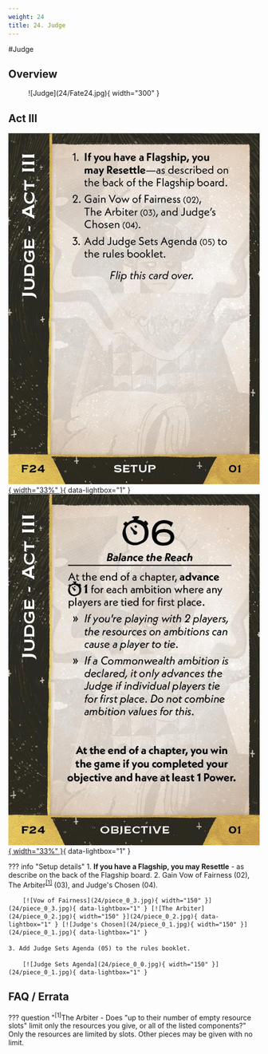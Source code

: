 ```yaml
---
weight: 24
title: 24. Judge
---
```

#Judge
## Overview
<figure markdown="span">
![Judge](24/Fate24.jpg){ width="300" }
</figure>

## Act III

[![Setup](24/piece_1_0.jpg){ width="33%" }](24/piece_1_0.jpg){ data-lightbox="1" }[![Objective](24/back_1_0.jpg){ width="33%" }](24/back_1_0.jpg){ data-lightbox="1" }

??? info "Setup details"
    1. **If you have a Flagship, you may Resettle** - as describe on the back of the Flagship board.
    2. Gain Vow of Fairness (02), The Arbiter<sup><a href="#faq1">[1]</a></sup> (03), and Judge's Chosen (04).
        
        [![Vow of Fairness](24/piece_0_3.jpg){ width="150" }](24/piece_0_3.jpg){ data-lightbox="1" } [![The Arbiter](24/piece_0_2.jpg){ width="150" }](24/piece_0_2.jpg){ data-lightbox="1" } [![Judge's Chosen](24/piece_0_1.jpg){ width="150" }](24/piece_0_1.jpg){ data-lightbox="1" }

    3. Add Judge Sets Agenda (05) to the rules booklet.
        
        [![Judge Sets Agenda](24/piece_0_0.jpg){ width="150" }](24/piece_0_1.jpg){ data-lightbox="1" }
        
## FAQ / Errata

??? question "<sup>[1]</sup>The Arbiter - Does "up to their number of empty resource slots" limit only the resources you give, or all of the listed components?"
    <a id="faq1"></a>Only the resources are limited by slots. Other pieces may be given with no limit.